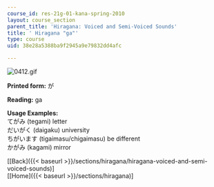 ```yaml
---
course_id: res-21g-01-kana-spring-2010
layout: course_section
parent_title: 'Hiragana: Voiced and Semi-Voiced Sounds'
title: ' Hiragana "ga"'
type: course
uid: 38e28a5388ba9f2945a9e79832dd4afc

---
```


![0412.gif](/coursemedia/res-21g-01-kana-spring-2010/d3149bd66c15c1279162493b27f3aa9e_0412.gif)

**Printed form:** が

**Reading:** ga

**Usage Examples:**  
てがみ (tegami) letter  
だいがく (daigaku) university  
ちがいます (tigaimasu/chigaimasu) be different  
かがみ (kagami) mirror

  
\[[Back]({{< baseurl >}}/sections/hiragana/hiragana-voiced-and-semi-voiced-sounds)\]  
\[[Home]({{< baseurl >}}/sections/hiragana)\]